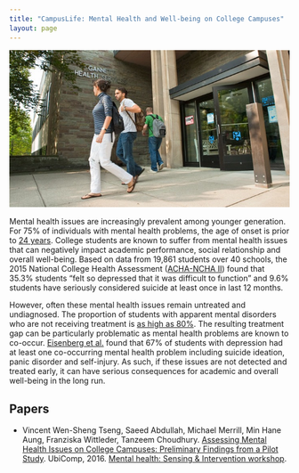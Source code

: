 ```yaml
---
title: "CampusLife: Mental Health and Well-being on College Campuses"
layout: page
---
```


<div class="row">
    <div class="col-md-12">
        <div class="col-xs-offset-1 col-md-10">
            <img src="/files/images/campus-life.jpg"/>
        </div>
    </div>
</div>

Mental health issues are increasingly prevalent among younger generation. For
75% of individuals with mental health problems, the age of onset is prior to
[24 years][ronald-jama]. College students are known to suffer from mental
health issues that can negatively impact academic performance, social
relationship and overall well-being. Based on data from 19,861 students over
40 schools, the 2015 National College Health Assessment
([ACHA-NCHA II][acha-ncha]) found that 35.3% students “felt so depressed that
it was difficult to function” and 9.6% students have seriously considered
suicide at least once in last 12 months.

However, often these mental health issues remain untreated and undiagnosed.
The proportion of students with apparent mental disorders who are not receiving
treatment is [as high as 80%][blanco-jama]. The resulting treatment gap can be particularly
problematic as mental health problems are known to co-occur. [Eisenberg et al.][eisenberg-lww]
found that 67% of students with depression had at least one co-occurring mental
health problem including suicide ideation, panic disorder and self-injury. As
such, if these issues are not detected and treated early, it can have serious
consequences for academic and overall well-being in the long run.

## Papers ##

* Vincent Wen-Sheng Tseng, Saeed Abdullah, Michael Merrill, Min Hane Aung,
Franziska Wittleder, Tanzeem Choudhury. [Assessing Mental Health Issues on
College Campuses: Preliminary Findings from a Pilot Study][workshop-ubicomp-16].
UbiComp, 2016. [Mental health: Sensing & Intervention workshop][mental-health-workshop-2016].



[ronald-jama]: http://archpsyc.jamanetwork.com/article.aspx?articleid=208678
[acha-ncha]: http://www.acha-ncha.org/
[blanco-jama]: http://archpsyc.jamanetwork.com/article.aspx?articleid=482915
[eisenberg-lww]: http://journals.lww.com/jonmd/Abstract/2013/01000/Mental_Health_in_American_Colleges_and.12.aspx
[workshop-ubicomp-16]: http://dx.doi.org/10.1145/2968219.2968308
[mental-health-workshop-2016]: https://ubicomp-mental-health.github.io/workshop-2016.html


